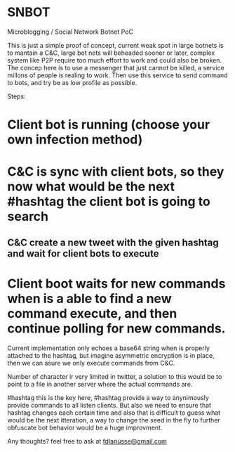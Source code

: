 SNBOT
=====

Microblogging / Social Network Botnet PoC

This is just a simple proof of concept, current weak spot in large botnets is to mantain a C&C, large bot nets will beheaded sooner or later, complex system like P2P require too much effort to work and could also be broken. The concep here is to use a messenger that just cannot be killed, a service millons of people is realing to work. Then use this service to send command to bots, and try be as low profile as possible.

Steps:
# Client bot is running  (choose your own infection method)
# C&C is sync with client bots, so they now what would be the next #hashtag the client bot is going to search
## C&C create a new tweet with the given hashtag and wait for client bots to execute
# Client boot waits for new commands when is a able to find a new command execute, and then continue polling for new commands.

Current implementation only echoes a base64 string when is properly attached to the hashtag, but imagine asymmetric encryption is in place, then we can asure we only execute commands from C&C.

Number of character ir very limited in twitter, a solution to this would be to point to a file in another server where the actual commands are.

#hashtag this is the key here, #hashtag provide a way to anynimously provide commands to all listen clients. But also we need to ensure that hashtag changes each certain time and also that is difficult to guess what would be the next itteration, a way to change the seed in the fly to further obfuscate bot behavior would be a huge improvment.

Any thoughts? feel free to ask at fdlanusse@gmail.com
